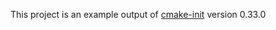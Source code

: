 This project is an example output of
[cmake-init](https://github.com/friendlyanon/cmake-init) version 0.33.0
